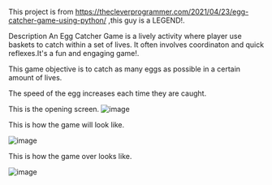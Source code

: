 This project is from https://thecleverprogrammer.com/2021/04/23/egg-catcher-game-using-python/ ,this guy is a LEGEND!.

Description
An Egg Catcher Game is a lively activity where player use baskets to catch within a set of lives. It often involves coordinaton and quick reflexes.It's a fun and engaging game!.

This game objective is to catch as many eggs as possible in a certain amount of lives.

The speed of the egg increases each time they are caught.

This is the opening screen.
![image](https://github.com/user-attachments/assets/3dcf031a-25b5-4470-94cf-48dbafe1b5d0)



This is how the game will look like.

![image](https://github.com/user-attachments/assets/8c1ddc88-0cab-4c4c-a340-fb22d8083830)

This is how the game over looks like.

![image](https://github.com/user-attachments/assets/b6475264-db4f-4577-9966-aa27467fb5d0)




